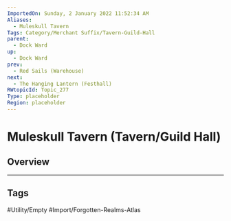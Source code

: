 ```yaml
---
ImportedOn: Sunday, 2 January 2022 11:52:34 AM
Aliases:
  - Muleskull Tavern
Tags: Category/Merchant Suffix/Tavern-Guild-Hall
parent:
  - Dock Ward
up:
  - Dock Ward
prev:
  - Red Sails (Warehouse)
next:
  - The Hanging Lantern (Festhall)
RWtopicId: Topic_277
Type: placeholder
Region: placeholder
---
```

# Muleskull Tavern (Tavern/Guild Hall)
## Overview

---
## Tags
#Utility/Empty #Import/Forgotten-Realms-Atlas

